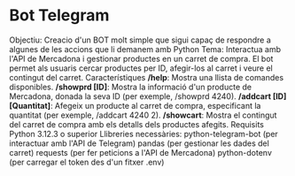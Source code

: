 # Bot Telegram
Objectiu: Creacio d'un BOT molt simple que sigui capaç de respondre a algunes de les accions que li demanem amb Python
Tema: Interactua amb l'API de Mercadona i gestionar productes en un carret de compra. El bot permet als usuaris cercar productes per ID, afegir-los al carret i veure el contingut del carret.
Característiques
  **/help**: Mostra una llista de comandes disponibles.
  **/showprd [ID]**: Mostra la informació d'un producte de Mercadona, donada la seva ID (per exemple, /showprd 4240).
  **/addcart [ID] [Quantitat]**: Afegeix un producte al carret de compra, especificant la quantitat (per exemple, /addcart 4240 2).
  **/showcart**: Mostra el contingut del carret de compra amb els detalls dels productes afegits.
Requisits
  Python 3.12.3 o superior
  Llibreries necessàries:
  python-telegram-bot (per interactuar amb l'API de Telegram)
  pandas (per gestionar les dades del carret)
  requests (per fer peticions a l'API de Mercadona)
  python-dotenv (per carregar el token des d'un fitxer .env)

